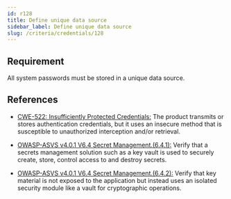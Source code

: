 ```yaml
---
id: r128
title: Define unique data source
sidebar_label: Define unique data source
slug: /criteria/credentials/128
---
```


## Requirement

All system passwords must be stored in a unique data source.

## References

- [CWE-522: Insufficiently Protected Credentials:](https://cwe.mitre.org/data/definitions/522.html)
The product transmits or stores authentication credentials, but it uses an insecure method that 
is susceptible to unauthorized interception and/or retrieval.

- [OWASP-ASVS v4.0.1 V6.4 Secret Management.(6.4.1):](https://owasp.org/www-project-application-security-verification-standard/)
Verify that a secrets management solution such as a key vault is used to
securely create, store, control access to and destroy secrets.

- [OWASP-ASVS v4.0.1 V6.4 Secret Management.(6.4.2):](https://owasp.org/www-project-application-security-verification-standard/)
Verify that key material is not exposed to the application but instead uses an
isolated security module like a vault for cryptographic operations.

